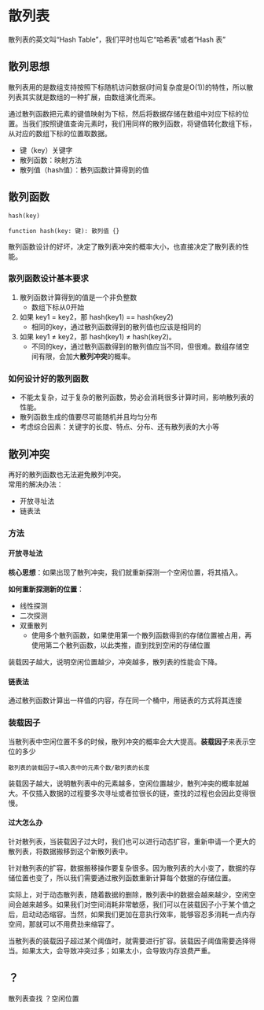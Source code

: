# 散列表

散列表的英文叫“Hash Table”，我们平时也叫它“哈希表”或者“Hash 表”

## 散列思想

散列表用的是数组支持按照下标随机访问数据(时间复杂度是O(1))的特性，所以散列表其实就是数组的一种扩展，由数组演化而来。

通过散列函数把元素的键值映射为下标，然后将数据存储在数组中对应下标的位置。当我们按照键值查询元素时，我们用同样的散列函数，将键值转化数组下标，从对应的数组下标的位置取数据。

- 键（key）关键字
- 散列函数：映射方法
- 散列值（hash值）：散列函数计算得到的值
[](https://static001.geekbang.org/resource/image/92/73/92c89a57e21f49d2f14f4424343a2773.jpg?wh=1142*744)

## 散列函数

`hash(key)`

```
function hash(key: 键): 散列值 {}
```

散列函数设计的好坏，决定了散列表冲突的概率大小，也直接决定了散列表的性能。

### 散列函数设计基本要求

1. 散列函数计算得到的值是一个非负整数
   - 数组下标从0开始
2. 如果 key1 = key2，那 hash(key1) == hash(key2)
   - 相同的key，通过散列函数得到的散列值也应该是相同的
3. 如果 key1 ≠ key2，那 hash(key1) ≠ hash(key2)。
   - 不同的key，通过散列函数得到的散列值应当不同，但很难。数组存储空间有限，会加大**散列冲突**的概率。

### 如何设计好的散列函数

- 不能太复杂，过于复杂的散列函数，势必会消耗很多计算时间，影响散列表的性能。
- 散列函数生成的值要尽可能随机并且均匀分布
- 考虑综合因素：关键字的长度、特点、分布、还有散列表的大小等

## 散列冲突

再好的散列函数也无法避免散列冲突。  
常用的解决办法：

- 开放寻址法
- 链表法

### 方法

#### 开放寻址法

**核心思想**：如果出现了散列冲突，我们就重新探测一个空闲位置，将其插入。

**如何重新探测新的位置**：  

- 线性探测
- 二次探测
- 双重散列
  - 使用多个散列函数，如果使用第一个散列函数得到的存储位置被占用，再使用第二个散列函数，以此类推，直到找到空闲的存储位置

装载因子越大，说明空闲位置越少，冲突越多，散列表的性能会下降。

#### 链表法

通过散列函数计算出一样值的内容，存在同一个桶中，用链表的方式将其连接

### 装载因子

当散列表中空闲位置不多的时候，散列冲突的概率会大大提高。**装载因子**来表示空位的多少

```
散列表的装载因子=填入表中的元素个数/散列表的长度
```

装载因子越大，说明散列表中的元素越多，空闲位置越少，散列冲突的概率就越大。不仅插入数据的过程要多次寻址或者拉很长的链，查找的过程也会因此变得很慢。

#### 过大怎么办

针对散列表，当装载因子过大时，我们也可以进行动态扩容，重新申请一个更大的散列表，将数据搬移到这个新散列表中。

针对散列表的扩容，数据搬移操作要复杂很多。因为散列表的大小变了，数据的存储位置也变了，所以我们需要通过散列函数重新计算每个数据的存储位置。

实际上，对于动态散列表，随着数据的删除，散列表中的数据会越来越少，空闲空间会越来越多。如果我们对空间消耗非常敏感，我们可以在装载因子小于某个值之后，启动动态缩容。当然，如果我们更加在意执行效率，能够容忍多消耗一点内存空间，那就可以不用费劲来缩容了。

当散列表的装载因子超过某个阈值时，就需要进行扩容。装载因子阈值需要选择得当。如果太大，会导致冲突过多；如果太小，会导致内存浪费严重。

## ？

散列表查找 ？空闲位置
